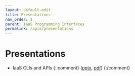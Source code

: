 ```yaml
---
layout: default-edit
title: Presentations
nav_order: 1
parent: IaaS Programming Interfaces
permalink: /apis/presentations
---
```


# Presentations

 - IaaS CLIs and APIs
   {::comment}
   ([pptx](assets/presentations/03-apis.pptx),
    [pdf](assets/presentations/03-apis.pdf))
   {:/comment}
